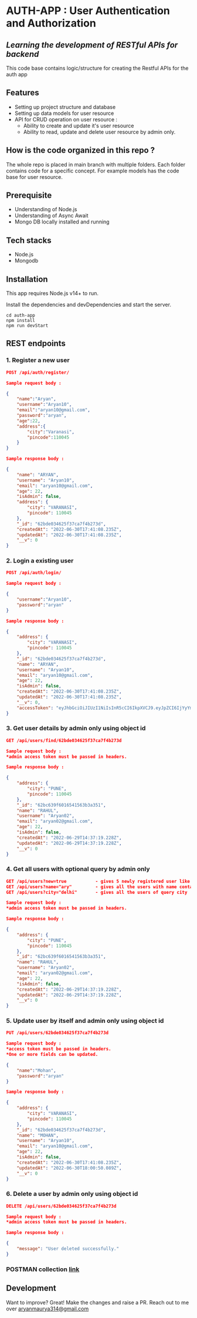 # AUTH-APP : User Authentication and Authorization
## *Learning the development of RESTful APIs for backend*
This code base contains logic/structure for creating the Restful APIs for the auth app

## Features
- Setting up project structure and database
- Setting up data models for user resource
- API for CRUD operation on user resource :
  - Ability to create and update it's user resource
  - Ability to read, update and delete user resource by admin only.
## How is the code organized in this repo ?
The whole repo is placed in main branch with multiple folders. 
Each folder contains code for a specific concept.
For example models has the code base for user resource. 


## Prerequisite
- Understanding of Node.js
- Understanding of Async Await
- Mongo DB locally installed and running
## Tech stacks
- Node.js
- Mongodb
## Installation
This app requires Node.js v14+ to run.

Install the dependencies and devDependencies and start the server.
```
cd auth-app
npm install
npm run devStart
```
## REST endpoints
### 1. Register a new user
```json
POST /api/auth/register/

Sample request body :

{
    "name":"Aryan",
    "username":"Aryan10",
    "email":"aryan10@gmail.com",
    "password":"aryan",
    "age":22,
    "address":{
        "city":"Varanasi",
        "pincode":110045
    }
}

Sample response body :

{
    "name": "ARYAN",
    "username": "Aryan10",
    "email": "aryan10@gmail.com",
    "age": 22,
    "isAdmin": false,
    "address": {
        "city": "VARANASI",
        "pincode": 110045
    },
    "_id": "62bde034625f37ca7f4b273d",
    "createdAt": "2022-06-30T17:41:08.235Z",
    "updatedAt": "2022-06-30T17:41:08.235Z",
    "__v": 0
}
```
### 2. Login a existing user
```json
POST /api/auth/login/

Sample request body :

{
    "username":"Aryan10",
    "password":"aryan"
}

Sample response body :

{
    "address": {
        "city": "VARANASI",
        "pincode": 110045
    },
    "_id": "62bde034625f37ca7f4b273d",
    "name": "ARYAN",
    "username": "Aryan10",
    "email": "aryan10@gmail.com",
    "age": 22,
    "isAdmin": false,
    "createdAt": "2022-06-30T17:41:08.235Z",
    "updatedAt": "2022-06-30T17:41:08.235Z",
    "__v": 0,
    "accessToken": "eyJhbGciOiJIUzI1NiIsInR5cCI6IkpXVCJ9.eyJpZCI6IjYyYmRlMDM0NjI1ZjM3Y2E3ZjRiMjczZCIsImlzQWRtaW4iOmZhbHNlLCJpYXQiOjE2NTY2MTE5MzMsImV4cCI6MTY1NjYxNTUzM30.aC8suY6QjStX29FeO392_kOdzOaqg_xS9kNwuHgJcd0"
}
```

### 3. Get user details by admin only using object id
```json
GET /api/users/find/62bde034625f37ca7f4b273d

Sample request body :
*admin access token must be passed in headers.

Sample response body :

{
    "address": {
        "city": "PUNE",
        "pincode": 110045
    },
    "_id": "62bc639f6016541563b3a351",
    "name": "RAHUL",
    "username": "Aryan02",
    "email": "aryan02@gmail.com",
    "age": 22,
    "isAdmin": false,
    "createdAt": "2022-06-29T14:37:19.228Z",
    "updatedAt": "2022-06-29T14:37:19.228Z",
    "__v": 0
}
```

### 4. Get all users with optional query by admin only
```json
GET /api/users?new=true           - gives 5 newly registered user like this
GET /api/users?name="ary"         - gives all the users with name containing query letters
GET /api/users?city="delhi"       - gives all the users of query city

Sample request body :
*admin access token must be passed in headers.

Sample response body :

{
    "address": {
        "city": "PUNE",
        "pincode": 110045
    },
    "_id": "62bc639f6016541563b3a351",
    "name": "RAHUL",
    "username": "Aryan02",
    "email": "aryan02@gmail.com",
    "age": 22,
    "isAdmin": false,
    "createdAt": "2022-06-29T14:37:19.228Z",
    "updatedAt": "2022-06-29T14:37:19.228Z",
    "__v": 0
}
```
### 5. Update user by itself and admin only using object id
```json
PUT /api/users/62bde034625f37ca7f4b273d

Sample request body :
*access token must be passed in headers.
*One or more fields can be updated.

{
    "name":"Mohan",
    "password":"aryan"
}

Sample response body :

{
    "address": {
        "city": "VARANASI",
        "pincode": 110045
    },
    "_id": "62bde034625f37ca7f4b273d",
    "name": "MOHAN",
    "username": "Aryan10",
    "email": "aryan10@gmail.com",
    "age": 22,
    "isAdmin": false,
    "createdAt": "2022-06-30T17:41:08.235Z",
    "updatedAt": "2022-06-30T18:00:50.089Z",
    "__v": 0
}
```
### 6. Delete a user by admin only using object id
```json
DELETE /api/users/62bde034625f37ca7f4b273d

Sample request body :
*admin access token must be passed in headers.

Sample response body :

{
    "message": "User deleted successfully."
}
```

### POSTMAN collection [link](https://www.getpostman.com/collections/b3f56b7ea21119befd9d)

## Development
Want to improve? Great! Make the changes and raise a PR. Reach out to me over aryanmaurya314@gmail.com
